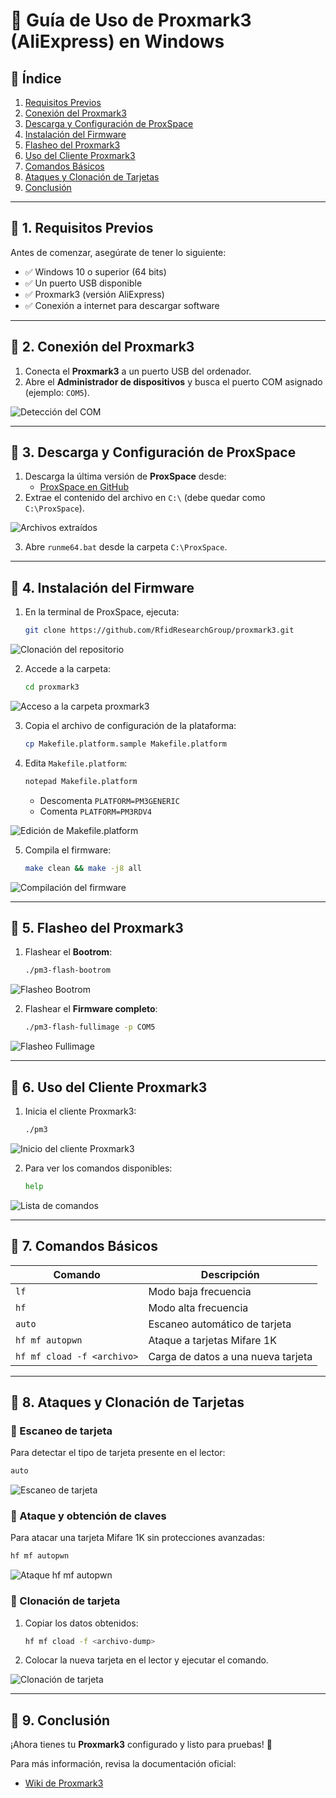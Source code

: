 # 📌 Guía de Uso de Proxmark3 (AliExpress) en Windows

## 📜 Índice
1. [Requisitos Previos](#requisitos-previos)
2. [Conexión del Proxmark3](#conexión-del-proxmark3)
3. [Descarga y Configuración de ProxSpace](#descarga-y-configuración-de-proxspace)
4. [Instalación del Firmware](#instalación-del-firmware)
5. [Flasheo del Proxmark3](#flasheo-del-proxmark3)
6. [Uso del Cliente Proxmark3](#uso-del-cliente-proxmark3)
7. [Comandos Básicos](#comandos-básicos)
8. [Ataques y Clonación de Tarjetas](#ataques-y-clonación-de-tarjetas)
9. [Conclusión](#conclusión)

---

## 🔹 1. Requisitos Previos
Antes de comenzar, asegúrate de tener lo siguiente:

- ✅ Windows 10 o superior (64 bits)
- ✅ Un puerto USB disponible
- ✅ Proxmark3 (versión AliExpress)
- ✅ Conexión a internet para descargar software

---

## 🔹 2. Conexión del Proxmark3
1. Conecta el **Proxmark3** a un puerto USB del ordenador.
2. Abre el **Administrador de dispositivos** y busca el puerto COM asignado (ejemplo: `COM5`).

![Detección del COM](ruta-a-imagen)

---

## 🔹 3. Descarga y Configuración de ProxSpace
1. Descarga la última versión de **ProxSpace** desde:
   - [ProxSpace en GitHub](https://github.com/Gator96100/ProxSpace/releases)
2. Extrae el contenido del archivo en `C:\` (debe quedar como `C:\ProxSpace`).

![Archivos extraídos](ruta-a-imagen)

3. Abre `runme64.bat` desde la carpeta `C:\ProxSpace`.

---

## 🔹 4. Instalación del Firmware
1. En la terminal de ProxSpace, ejecuta:
   ```sh
   git clone https://github.com/RfidResearchGroup/proxmark3.git
   ```

![Clonación del repositorio](ruta-a-imagen)

2. Accede a la carpeta:
   ```sh
   cd proxmark3
   ```

![Acceso a la carpeta proxmark3](ruta-a-imagen)

3. Copia el archivo de configuración de la plataforma:
   ```sh
   cp Makefile.platform.sample Makefile.platform
   ```
4. Edita `Makefile.platform`:
   ```sh
   notepad Makefile.platform
   ```
   - Descomenta `PLATFORM=PM3GENERIC`
   - Comenta `PLATFORM=PM3RDV4`

![Edición de Makefile.platform](ruta-a-imagen)

5. Compila el firmware:
   ```sh
   make clean && make -j8 all
   ```

![Compilación del firmware](ruta-a-imagen)

---

## 🔹 5. Flasheo del Proxmark3
1. Flashear el **Bootrom**:
   ```sh
   ./pm3-flash-bootrom
   ```

![Flasheo Bootrom](ruta-a-imagen)

2. Flashear el **Firmware completo**:
   ```sh
   ./pm3-flash-fullimage -p COM5
   ```

![Flasheo Fullimage](ruta-a-imagen)

---

## 🔹 6. Uso del Cliente Proxmark3
1. Inicia el cliente Proxmark3:
   ```sh
   ./pm3
   ```

![Inicio del cliente Proxmark3](ruta-a-imagen)

2. Para ver los comandos disponibles:
   ```sh
   help
   ```

![Lista de comandos](ruta-a-imagen)

---

## 🔹 7. Comandos Básicos
| Comando | Descripción |
|---------|------------|
| `lf` | Modo baja frecuencia |
| `hf` | Modo alta frecuencia |
| `auto` | Escaneo automático de tarjeta |
| `hf mf autopwn` | Ataque a tarjetas Mifare 1K |
| `hf mf cload -f <archivo>` | Carga de datos a una nueva tarjeta |

---

## 🔹 8. Ataques y Clonación de Tarjetas
### 🔸 Escaneo de tarjeta
Para detectar el tipo de tarjeta presente en el lector:
```sh
auto
```

![Escaneo de tarjeta](ruta-a-imagen)

### 🔸 Ataque y obtención de claves
Para atacar una tarjeta Mifare 1K sin protecciones avanzadas:
```sh
hf mf autopwn
```

![Ataque hf mf autopwn](ruta-a-imagen)

### 🔸 Clonación de tarjeta
1. Copiar los datos obtenidos:
   ```sh
   hf mf cload -f <archivo-dump>
   ```
2. Colocar la nueva tarjeta en el lector y ejecutar el comando.

![Clonación de tarjeta](ruta-a-imagen)

---

## 🔹 9. Conclusión

¡Ahora tienes tu **Proxmark3** configurado y listo para pruebas! 🎉

Para más información, revisa la documentación oficial:
- [Wiki de Proxmark3](https://github.com/RfidResearchGroup/proxmark3/wiki)
